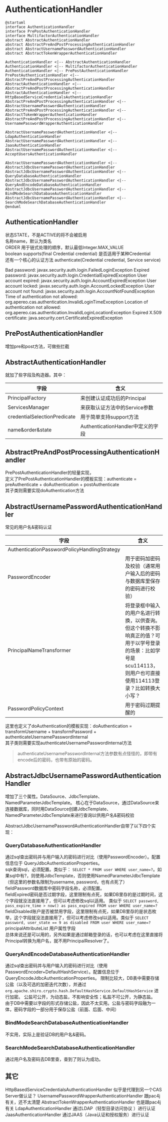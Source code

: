 # AuthenticationHandler
```plantuml
@startuml
interface AuthenticationHandler
interface PrePostAuthenticationHandler
interface MultifactorAuthenticationHandler
abstract AbstractAuthenticationHandler
abstract AbstractPreAndPostProcessingAuthenticationHandler
abstract AbstractUsernamePasswordAuthenticationHandler
abstract AbstractTokenWrapperAuthenticationHandler

AuthenticationHandler <|-- AbstractAuthenticationHandler
AuthenticationHandler <|-- MultifactorAuthenticationHandler
AuthenticationHandler <|-- PrePostAuthenticationHandler
PrePostAuthenticationHandler <|-- AbstractPreAndPostProcessingAuthenticationHandler
AbstractAuthenticationHandler <|-- AbstractPreAndPostProcessingAuthenticationHandler
AbstractAuthenticationHandler <|-- HttpBasedServiceCredentialsAuthenticationHandler
AbstractPreAndPostProcessingAuthenticationHandler <|-- AbstractUsernamePasswordAuthenticationHandler
AbstractPreAndPostProcessingAuthenticationHandler <|-- AbstractTokenWrapperAuthenticationHandler
AbstractPreAndPostProcessingAuthenticationHandler <|-- UsernamePasswordWrapperAuthenticationHandler

AbstractUsernamePasswordAuthenticationHandler <|-- LdapAuthenticationHandler
AbstractUsernamePasswordAuthenticationHandler <|-- JaasAuthenticationHandler
AbstractUsernamePasswordAuthenticationHandler <|-- AcceptUsersAuthenticationHandler

AbstractUsernamePasswordAuthenticationHandler <|-- AbstractJdbcUsernamePasswordAuthenticationHandler
AbstractJdbcUsernamePasswordAuthenticationHandler <|-- QueryDatabaseAuthenticationHandler
AbstractJdbcUsernamePasswordAuthenticationHandler <|-- QueryAndEncodeDatabaseAuthenticationHandler
AbstractJdbcUsernamePasswordAuthenticationHandler <|-- BindModeSearchDatabaseAuthenticationHandler
AbstractJdbcUsernamePasswordAuthenticationHandler <|-- SearchModeSearchDatabaseAuthenticationHandler
@enduml
```

## AuthenticationHandler
状态STATE，不是ACTIVE的将不会被启用  
名称name，默认为类名  
ORDER 用于链式处理的顺序，默认最低Integer.MAX_VALUE  
boolean supports(final Credential credential) 是否适用于某种Credential  
还有一个核心的认证方法 authenticate(Credential credential, Service service)

Bad password: javax.security.auth.login.FailedLoginException
Expired password: javax.security.auth.login.CredentialExpiredException
User account expired: javax.security.auth.login.AccountExpiredException
User account locked: javax.security.auth.login.AccountLockedException
User account not found: javax.security.auth.login.AccountNotFoundException
Time of authentication not allowed: org.apereo.cas.authentication.InvalidLoginTimeException
Location of authentication not allowed: org.apereo.cas.authentication.InvalidLoginLocationException
Expired X.509 certificate: java.security.cert.CertificateExpiredException

## PrePostAuthenticationHandler
增加pre和post方法，可做些拦截

## AbstractAuthenticationHandler
就加了些字段及构造器。其中：

| 字段                           | 含义                          |
|------------------------------|-----------------------------|
| PrincipalFactory             | 来创建认证成功后的Principal          |
| ServicesManager              | 来获取认证方法中的Service参数          |
| credentialSelectionPredicate | 用于简单支持support方法             |
| name&order&state             | AuthenticationHandler中定义的字段 |


## AbstractPreAndPostProcessingAuthenticationHandler
PrePostAuthenticationHandler的轻量实现，  
定义了PrePostAuthenticationHandler的模板实现：authenticate = preAuthenticate + doAuthentication + postAuthenticate  
其子类则需要实现doAuthentication方法

## AbstractUsernamePasswordAuthenticationHandler
常见的用户名&密码认证

| 字段                                           | 含义                                                                                      |
|----------------------------------------------|-----------------------------------------------------------------------------------------|
| AuthenticationPasswordPolicyHandlingStrategy |                                                                                         |
| PasswordEncoder                              | 用于密码加密码及校验（通常用户输入后的密码与数据库里保存的密码进行校验）                                                    |
| PrincipalNameTransformer                     | 将登录框中输入的用户名进行转换，以供查询。但这个转换不影响真正的值？可用于以学号登录的场景：比如学号是scu114113，则用户也可直接使用114113登录？比如转换大小写？ |
| PasswordPolicyContext                        | 用于密码过期提醒的                                                                               |
这里也定义了doAuthentication的模板实现：doAuthentication = transformUsername + transformPassword + authenticateUsernamePasswordInternal  
其子类则需要实现authenticateUsernamePasswordInternal方法
> authenticateUsernamePasswordInternal方法参数有点怪怪的，即带有encode后的密码，也带有原始的密码。

## AbstractJdbcUsernamePasswordAuthenticationHandler
增加了三个属性。DataSource、JdbcTemplate、NamedParameterJdbcTemplate。
核心在于DataSource，通过DataSource来连接数据库，同时用DataSource创建JdbcTemplate、NamedParameterJdbcTemplate来进行查询以供用户名&密码校验

AbstractJdbcUsernamePasswordAuthenticationHandler自带了以下四个实现：
### QueryDatabaseAuthenticationHandler
通过sql查出密码并与用户输入的密码进行对比（使用PasswordEncoder）。配置信息位于 QueryJdbcAuthenticationProperties。  
sqk查询sql，必须配置。类似于： `SELECT * FROM user WHERE user_name=?`。如果sql中有?，则使用JdbcTemplate，否则使用NamedParameterJdbcTemplate（但这里的参数名限制为username, password，也有点死了）  
fieldPassword数据库中密码字段名称，必须配置。  
fieldExpired密码是否过期字段，这里限制有点死，如果DB里存的是过期时间，这个字段就没法直接用了，但可以考虑修改sql以适用。 类似于 `SELECT password, pass_expire_time > now() as pass_expired FROM user WHERE user_name=?`  
fieldDisabled账户是否被禁用字段，这里限制有点死，如果DB里存的是状态枚举，这个字段就没法直接用了，但可以考虑修改sql以适用。类似于 `SELECT password, user_state == 9 as disabled FROM user WHERE user_name=?`  
principalAttributeList 用户属性字段  
总体来说还是可以用的，另外如果是通过邮箱登录的话，也可以考虑在这里直接将Principal转换为用户名，就不用PrincipalResolver了。
### QueryAndEncodeDatabaseAuthenticationHandler
通过sql查出密码并与用户输入的密码进行对比（使用PasswordEncoder+DefaultHashService）。配置信息位于 QueryEncodeJdbcAuthenticationProperties。
限制比较大，DB表中需要存储公盐（以及可选的加密迭代次数），并通过 `org.apache.shiro.crypto.hash.DefaultHashService.DefaultHashService` 进行加密。
公盐可公开，为动态盐，不影响安全性；私盐不可公开，为静态盐。  
由于DB中需要以字段的形式存储公盐，因此不太实用。公盐与密码字段融为一体，密码字段的一部分用于保存公盐（前面、后面、中间）
### BindModeSearchDatabaseAuthenticationHandler
不实用，实际上是验证DB的用户名&密码。
### SearchModeSearchDatabaseAuthenticationHandler
通过用户名及密码去DB里查，查到了则认为成功。

## 其它
HttpBasedServiceCredentialsAuthenticationHandler 似乎是代理到另一个CAS Server做认证？
UsernamePasswordWrapperAuthenticationHandler 跟pac4j有关，还不太清楚
AbstractTokenWrapperAuthenticationHandler 也是跟pac4j有关
LdapAuthenticationHandler 通过LDAP（轻型目录访问协议 ）进行认证
JaasAuthenticationHandler 通过JAAS（Java认证和授权服务）进行认证